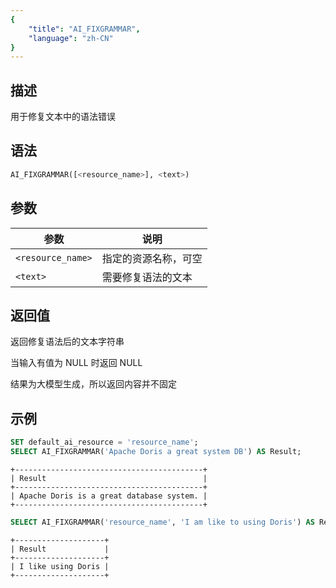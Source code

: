 ```yaml
---
{
    "title": "AI_FIXGRAMMAR",
    "language": "zh-CN"
}
---
```


<!-- 
Licensed to the Apache Software Foundation (ASF) under one
or more contributor license agreements.  See the NOTICE file
distributed with this work for additional information
regarding copyright ownership.  The ASF licenses this file
to you under the Apache License, Version 2.0 (the
"License"); you may not use this file except in compliance
with the License.  You may obtain a copy of the License at

  http://www.apache.org/licenses/LICENSE-2.0

Unless required by applicable law or agreed to in writing,
software distributed under the License is distributed on an
"AS IS" BASIS, WITHOUT WARRANTIES OR CONDITIONS OF ANY
KIND, either express or implied.  See the License for the
specific language governing permissions and limitations
under the License.
-->

## 描述

用于修复文本中的语法错误

## 语法


```sql
AI_FIXGRAMMAR([<resource_name>], <text>)
```

## 参数

|    参数    | 说明 |
| ---------- | -------- |
| `<resource_name>`| 指定的资源名称，可空|
| `<text>`   | 需要修复语法的文本 |

## 返回值

返回修复语法后的文本字符串

当输入有值为 NULL 时返回 NULL

结果为大模型生成，所以返回内容并不固定

## 示例

```sql
SET default_ai_resource = 'resource_name';
SELECT AI_FIXGRAMMAR('Apache Doris a great system DB') AS Result;
```
```text
+------------------------------------------+
| Result                                   |
+------------------------------------------+
| Apache Doris is a great database system. |
+------------------------------------------+
```

```sql
SELECT AI_FIXGRAMMAR('resource_name', 'I am like to using Doris') AS Result;
```
```text
+--------------------+
| Result             |
+--------------------+
| I like using Doris |
+--------------------+
```